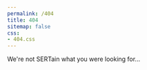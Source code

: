 ```yaml
---
permalink: /404
title: 404
sitemap: false
css:
- 404.css
---
```

We're not SERTain what you were looking for...
